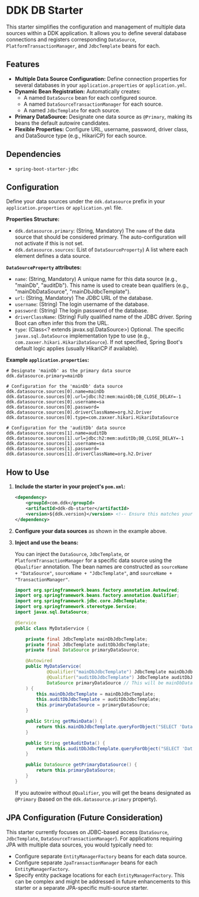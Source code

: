 # DDK DB Starter

This starter simplifies the configuration and management of multiple data sources within a DDK application. It allows you to define several database connections and registers corresponding `DataSource`, `PlatformTransactionManager`, and `JdbcTemplate` beans for each.

## Features

-   **Multiple Data Source Configuration:** Define connection properties for several databases in your `application.properties` or `application.yml`.
-   **Dynamic Bean Registration:** Automatically creates:
    -   A named `DataSource` bean for each configured source.
    -   A named `DataSourceTransactionManager` for each source.
    -   A named `JdbcTemplate` for each source.
-   **Primary DataSource:** Designate one data source as `@Primary`, making its beans the default autowire candidates.
-   **Flexible Properties:** Configure URL, username, password, driver class, and DataSource type (e.g., HikariCP) for each source.

## Dependencies

-   `spring-boot-starter-jdbc`

## Configuration

Define your data sources under the `ddk.datasource` prefix in your `application.properties` or `application.yml` file.

**Properties Structure:**

-   `ddk.datasource.primary`: (String, Mandatory) The `name` of the data source that should be considered primary. The auto-configuration will not activate if this is not set.
-   `ddk.datasource.sources`: (List of `DataSourceProperty`) A list where each element defines a data source.

**`DataSourceProperty` attributes:**

-   `name`: (String, Mandatory) A unique name for this data source (e.g., "mainDb", "auditDb"). This name is used to create bean qualifiers (e.g., "mainDbDataSource", "mainDbJdbcTemplate").
-   `url`: (String, Mandatory) The JDBC URL of the database.
-   `username`: (String) The login username of the database.
-   `password`: (String) The login password of the database.
-   `driverClassName`: (String) Fully qualified name of the JDBC driver. Spring Boot can often infer this from the URL.
-   `type`: (Class<? extends javax.sql.DataSource>) Optional. The specific `javax.sql.DataSource` implementation type to use (e.g., `com.zaxxer.hikari.HikariDataSource`). If not specified, Spring Boot's default logic applies (usually HikariCP if available).

**Example `application.properties`:**

```properties
# Designate 'mainDb' as the primary data source
ddk.datasource.primary=mainDb

# Configuration for the 'mainDb' data source
ddk.datasource.sources[0].name=mainDb
ddk.datasource.sources[0].url=jdbc:h2:mem:mainDb;DB_CLOSE_DELAY=-1
ddk.datasource.sources[0].username=sa
ddk.datasource.sources[0].password=
ddk.datasource.sources[0].driverClassName=org.h2.Driver
ddk.datasource.sources[0].type=com.zaxxer.hikari.HikariDataSource

# Configuration for the 'auditDb' data source
ddk.datasource.sources[1].name=auditDb
ddk.datasource.sources[1].url=jdbc:h2:mem:auditDb;DB_CLOSE_DELAY=-1
ddk.datasource.sources[1].username=sa
ddk.datasource.sources[1].password=
ddk.datasource.sources[1].driverClassName=org.h2.Driver
```

## How to Use

1.  **Include the starter in your project's `pom.xml`:**

    ```xml
    <dependency>
        <groupId>com.ddk</groupId>
        <artifactId>ddk-db-starter</artifactId>
        <version>${ddk.version}</version> <!-- Ensure this matches your project's ddk version -->
    </dependency>
    ```

2.  **Configure your data sources** as shown in the example above.

3.  **Inject and use the beans:**

    You can inject the `DataSource`, `JdbcTemplate`, or `PlatformTransactionManager` for a specific data source using the `@Qualifier` annotation. The bean names are constructed as `sourceName + "DataSource"`, `sourceName + "JdbcTemplate"`, and `sourceName + "TransactionManager"`.

    ```java
    import org.springframework.beans.factory.annotation.Autowired;
    import org.springframework.beans.factory.annotation.Qualifier;
    import org.springframework.jdbc.core.JdbcTemplate;
    import org.springframework.stereotype.Service;
    import javax.sql.DataSource;

    @Service
    public class MyDataService {

        private final JdbcTemplate mainDbJdbcTemplate;
        private final JdbcTemplate auditDbJdbcTemplate;
        private final DataSource primaryDataSource;

        @Autowired
        public MyDataService(
                @Qualifier("mainDbJdbcTemplate") JdbcTemplate mainDbJdbcTemplate,
                @Qualifier("auditDbJdbcTemplate") JdbcTemplate auditDbJdbcTemplate,
                DataSource primaryDataSource // This will be mainDbDataSource due to @Primary
        ) {
            this.mainDbJdbcTemplate = mainDbJdbcTemplate;
            this.auditDbJdbcTemplate = auditDbJdbcTemplate;
            this.primaryDataSource = primaryDataSource;
        }

        public String getMainData() {
            return this.mainDbJdbcTemplate.queryForObject("SELECT 'Data from MainDB'", String.class);
        }

        public String getAuditData() {
            return this.auditDbJdbcTemplate.queryForObject("SELECT 'Data from AuditDB'", String.class);
        }

        public DataSource getPrimaryDataSource() {
            return this.primaryDataSource;
        }
    }
    ```

    If you autowire without `@Qualifier`, you will get the beans designated as `@Primary` (based on the `ddk.datasource.primary` property).

## JPA Configuration (Future Consideration)

This starter currently focuses on JDBC-based access (`DataSource`, `JdbcTemplate`, `DataSourceTransactionManager`). For applications requiring JPA with multiple data sources, you would typically need to:
-   Configure separate `EntityManagerFactory` beans for each data source.
-   Configure separate `JpaTransactionManager` beans for each `EntityManagerFactory`.
-   Specify entity package locations for each `EntityManagerFactory`.
This can be complex and might be addressed in future enhancements to this starter or a separate JPA-specific multi-source starter.

```
